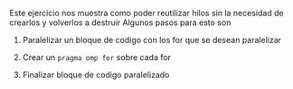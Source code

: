 Este ejercicio nos muestra como poder reutilizar hilos sin la necesidad de
crearlos y volverlos a destruir
Algunos pasos para esto son
1. Paralelizar un bloque de codigo con los for que se desean paralelizar

2. Crear un `pragma omp for` sobre cada for

3. Finalizar bloque de codigo paralelizado
